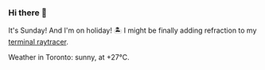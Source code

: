 ### Hi there :wave:

It's Sunday! And I'm on holiday! :desert_island: I might be finally adding refraction to my [terminal raytracer](https://github.com/bewuethr/bash-raytracer).

Weather in Toronto: sunny, at +27°C.
